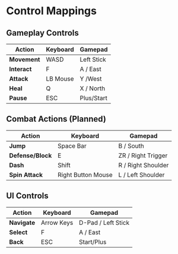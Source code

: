 # Control Mappings

## Gameplay Controls

| Action | Keyboard | Gamepad    |
|--------|----------|------------|
| **Movement** | WASD | Left Stick |
| **Interact** | F    | A / East   |
| **Attack** | LB Mouse | Y /West  |
| **Heal** | Q        | X / North  |
| **Pause** | ESC     | Plus/Start |

## Combat Actions (Planned)

| Action | Keyboard           | Gamepad           |
|--------|--------------------|-------------------|
| **Jump** | Space Bar        | B / South         |
| **Defense/Block** | E       | ZR / Right Trigger |
| **Dash** | Shift            | R / Right Shoulder |
| **Spin Attack** | Right Button Mouse | L / Left Shoulder |

## UI Controls

| Action       | Keyboard   | Gamepad |
|--------------|------------|---------|
| **Navigate** | Arrow Keys | D-Pad / Left Stick |
| **Select**   | F          | A / East |
| **Back**     | ESC        | Start/Plus |

